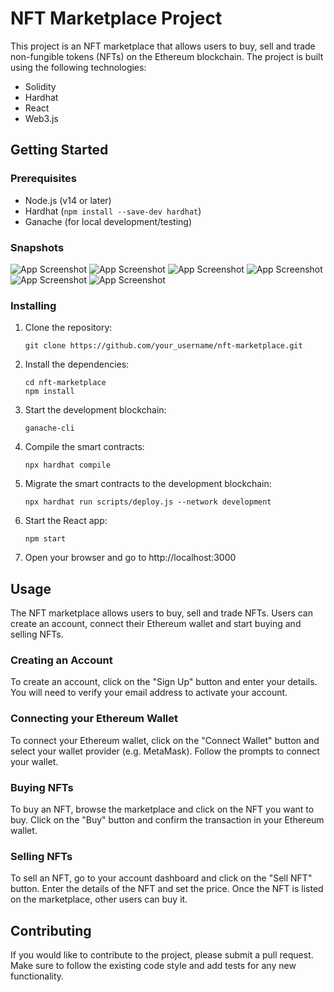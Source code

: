 

# NFT Marketplace Project

This project is an NFT marketplace that allows users to buy, sell and trade non-fungible tokens (NFTs) on the Ethereum blockchain. The project is built using the following technologies:

- Solidity
- Hardhat
- React
- Web3.js

## Getting Started

### Prerequisites

- Node.js (v14 or later)
- Hardhat (`npm install --save-dev hardhat`)
- Ganache (for local development/testing)
### Snapshots
![App Screenshot](https://media.licdn.com/dms/image/D4D22AQFW8GuXairEvA/feedshare-shrink_2048_1536/0/1682743897814?e=1692230400&v=beta&t=B9qutLZZ97II_IjD6PocerRhF2Pv3Oin_VXvzgG-6So)
![App Screenshot](https://media.licdn.com/dms/image/D4D22AQGQFgXqW-QCXg/feedshare-shrink_2048_1536/0/1682743897728?e=1692230400&v=beta&t=KNxIbmmLPxHvqRuAOww4hQta19Lg8C9JIEe3iNo0Z6w)
![App Screenshot](https://media.licdn.com/dms/image/D4D22AQEH8xLXM5jeeQ/feedshare-shrink_2048_1536/0/1682743897865?e=1692230400&v=beta&t=eGzGKc0NGbLHmp3XmCk3QCHeJ6ZFQLHCaa1hXKYolqg)
![App Screenshot](https://media.licdn.com/dms/image/D4D22AQHM2KethLmDtw/feedshare-shrink_2048_1536/0/1682743897999?e=1692230400&v=beta&t=UbyVQcTR33CwD-JvqlDzWVBPeiycY3WLHVcbcyR2CCQ)
![App Screenshot](https://media.licdn.com/dms/image/D4D22AQHI3xlpnRVWpQ/feedshare-shrink_800/0/1682743897859?e=1692230400&v=beta&t=Mb0E-aUZIX2kHd5GRK5_nkMfmoDOe5LjzRaRfU_naxw)
![App Screenshot](https://media.licdn.com/dms/image/D4D22AQFop6fbK7KrBA/feedshare-shrink_800/0/1682743897834?e=1692230400&v=beta&t=fS92z1Km4xzGYHfbJ-wG6yo63skr-zm0po1X5bdznTw)

### Installing

1. Clone the repository:

   ```
   git clone https://github.com/your_username/nft-marketplace.git
   ```

2. Install the dependencies:

   ```
   cd nft-marketplace
   npm install
   ```

3. Start the development blockchain:

   ```
   ganache-cli
   ```

4. Compile the smart contracts:

   ```
   npx hardhat compile
   ```

5. Migrate the smart contracts to the development blockchain:

   ```
   npx hardhat run scripts/deploy.js --network development
   ```

6. Start the React app:

   ```
   npm start
   ```

7. Open your browser and go to http://localhost:3000

## Usage

The NFT marketplace allows users to buy, sell and trade NFTs. Users can create an account, connect their Ethereum wallet and start buying and selling NFTs.

### Creating an Account

To create an account, click on the "Sign Up" button and enter your details. You will need to verify your email address to activate your account.

### Connecting your Ethereum Wallet

To connect your Ethereum wallet, click on the "Connect Wallet" button and select your wallet provider (e.g. MetaMask). Follow the prompts to connect your wallet.

### Buying NFTs

To buy an NFT, browse the marketplace and click on the NFT you want to buy. Click on the "Buy" button and confirm the transaction in your Ethereum wallet.

### Selling NFTs

To sell an NFT, go to your account dashboard and click on the "Sell NFT" button. Enter the details of the NFT and set the price. Once the NFT is listed on the marketplace, other users can buy it.

## Contributing

If you would like to contribute to the project, please submit a pull request. Make sure to follow the existing code style and add tests for any new functionality.

